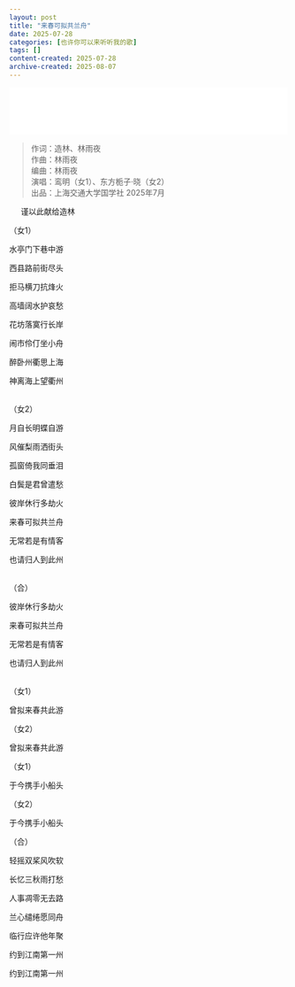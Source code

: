 ```yaml
---
layout: post
title: "来春可拟共兰舟"
date: 2025-07-28
categories: [也许你可以来听听我的歌]
tags: []
content-created: 2025-07-28
archive-created: 2025-08-07
---
```


<iframe frameborder="no" border="0" marginwidth="0" marginheight="0" width="100%" height=86 src="//music.163.com/outchain/player?type=2&id=2730252922&auto=0&height=66"></iframe>

> 作词：造林、林雨夜  
> 作曲：林雨夜  
> 编曲：林雨夜  
> 演唱：鸾明（女1）、东方栀子·晓（女2）  
> 出品：上海交通大学国学社
> 2025年7月

<div class="metro sh6-light" style="padding: 0 0 0 1.5em; margin: 0.5em 0 0.5em 0">
谨以此献给造林
</div>

（女1）

水亭门下巷中游

西县路前街尽头

拒马横刀抗烽火

高墙阔水护哀愁

花坊落寞行长岸

闹市伶仃坐小舟

醉卧州衢思上海

神离海上望衢州

<br>
（女2）

月自长明蝶自游

风催梨雨洒街头

孤窗倚我同垂泪

白鬓是君曾遣愁

彼岸休行多劫火

来春可拟共兰舟

无常若是有情客

也请归人到此州

<br>
（合）

彼岸休行多劫火

来春可拟共兰舟

无常若是有情客

也请归人到此州

<br>
（女1）

曾拟来春共此游

（女2）

曾拟来春共此游

（女1）

于今携手小船头

（女2）

于今携手小船头

（合）

轻摇双桨风吹软

长忆三秋雨打愁

人事凋零无去路

兰心缱绻愿同舟

临行应许他年聚

约到江南第一州

约到江南第一州
